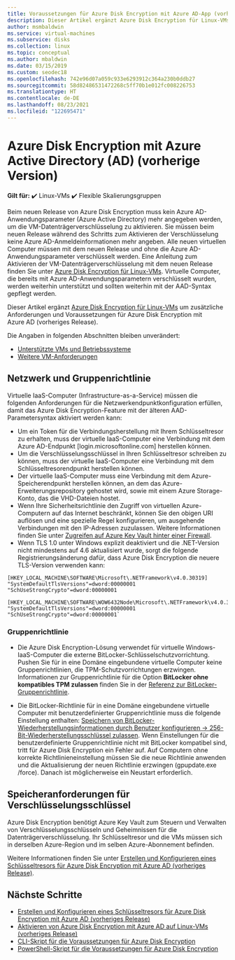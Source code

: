 ```yaml
---
title: Voraussetzungen für Azure Disk Encryption mit Azure AD-App (vorheriges Release)
description: Dieser Artikel ergänzt Azure Disk Encryption für Linux-VMs um zusätzliche Anforderungen und Voraussetzungen für Azure Disk Encryption mit Azure AD.
author: msmbaldwin
ms.service: virtual-machines
ms.subservice: disks
ms.collection: linux
ms.topic: conceptual
ms.author: mbaldwin
ms.date: 03/15/2019
ms.custom: seodec18
ms.openlocfilehash: 742e96d07a059c933e6293912c364a230b0ddb27
ms.sourcegitcommit: 58d82486531472268c5ff70b1e012fc008226753
ms.translationtype: HT
ms.contentlocale: de-DE
ms.lasthandoff: 08/23/2021
ms.locfileid: "122695471"
---
```

# <a name="azure-disk-encryption-with-azure-active-directory-ad-previous-release"></a>Azure Disk Encryption mit Azure Active Directory (AD) (vorherige Version)

**Gilt für:** :heavy_check_mark: Linux-VMs :heavy_check_mark: Flexible Skalierungsgruppen 

Beim neuen Release von Azure Disk Encryption muss kein Azure AD-Anwendungsparameter (Azure Active Directory) mehr angegeben werden, um die VM-Datenträgerverschlüsselung zu aktivieren. Sie müssen beim neuen Release während des Schritts zum Aktivieren der Verschlüsselung keine Azure AD-Anmeldeinformationen mehr angeben. Alle neuen virtuellen Computer müssen mit dem neuen Release und ohne die Azure AD-Anwendungsparameter verschlüsselt werden. Eine Anleitung zum Aktivieren der VM-Datenträgerverschlüsselung mit dem neuen Release finden Sie unter [Azure Disk Encryption für Linux-VMs](disk-encryption-overview.md). Virtuelle Computer, die bereits mit Azure AD-Anwendungsparametern verschlüsselt wurden, werden weiterhin unterstützt und sollten weiterhin mit der AAD-Syntax gepflegt werden.

Dieser Artikel ergänzt [Azure Disk Encryption für Linux-VMs](disk-encryption-overview.md) um zusätzliche Anforderungen und Voraussetzungen für Azure Disk Encryption mit Azure AD (vorheriges Release).

Die Angaben in folgenden Abschnitten bleiben unverändert:

- [Unterstützte VMs und Betriebssysteme](disk-encryption-overview.md#supported-vms-and-operating-systems)
- [Weitere VM-Anforderungen](disk-encryption-overview.md#additional-vm-requirements)


## <a name="networking-and-group-policy"></a>Netzwerk und Gruppenrichtlinie

Virtuelle IaaS-Computer (Infrastructure-as-a-Service) müssen die folgenden Anforderungen für die Netzwerkendpunktkonfiguration erfüllen, damit das Azure Disk Encryption-Feature mit der älteren AAD-Parametersyntax aktiviert werden kann: 
  - Um ein Token für die Verbindungsherstellung mit Ihrem Schlüsseltresor zu erhalten, muss der virtuelle IaaS-Computer eine Verbindung mit dem Azure AD-Endpunkt \[login.microsoftonline.com\] herstellen können.
  - Um die Verschlüsselungsschlüssel in Ihren Schlüsseltresor schreiben zu können, muss der virtuelle IaaS-Computer eine Verbindung mit dem Schlüsseltresorendpunkt herstellen können.
  - Der virtuelle IaaS-Computer muss eine Verbindung mit dem Azure-Speicherendpunkt herstellen können, an dem das Azure-Erweiterungsrepository gehostet wird, sowie mit einem Azure Storage-Konto, das die VHD-Dateien hostet.
  -  Wenn Ihre Sicherheitsrichtlinie den Zugriff von virtuellen Azure-Computern auf das Internet beschränkt, können Sie den obigen URI auflösen und eine spezielle Regel konfigurieren, um ausgehende Verbindungen mit den IP-Adressen zuzulassen. Weitere Informationen finden Sie unter [Zugreifen auf Azure Key Vault hinter einer Firewall](../../key-vault/general/access-behind-firewall.md).
  - Wenn TLS 1.0 unter Windows explizit deaktiviert und die .NET-Version nicht mindestens auf 4.6 aktualisiert wurde, sorgt die folgende Registrierungsänderung dafür, dass Azure Disk Encryption die neuere TLS-Version verwenden kann:

  ```config-registry
  [HKEY_LOCAL_MACHINE\SOFTWARE\Microsoft\.NETFramework\v4.0.30319]
  "SystemDefaultTlsVersions"=dword:00000001
  "SchUseStrongCrypto"=dword:00000001
    
  [HKEY_LOCAL_MACHINE\SOFTWARE\WOW6432Node\Microsoft\.NETFramework\v4.0.30319]
  "SystemDefaultTlsVersions"=dword:00000001
  "SchUseStrongCrypto"=dword:00000001` 
  ```

### <a name="group-policy"></a>Gruppenrichtlinie
 - Die Azure Disk Encryption-Lösung verwendet für virtuelle Windows-IaaS-Computer die externe BitLocker-Schlüsselschutzvorrichtung. Pushen Sie für in eine Domäne eingebundene virtuelle Computer keine Gruppenrichtlinien, die TPM-Schutzvorrichtungen erzwingen. Informationen zur Gruppenrichtlinie für die Option **BitLocker ohne kompatibles TPM zulassen** finden Sie in der [Referenz zur BitLocker-Gruppenrichtlinie](/windows/security/information-protection/bitlocker/bitlocker-group-policy-settings#bkmk-unlockpol1).

- Die BitLocker-Richtlinie für in eine Domäne eingebundene virtuelle Computer mit benutzerdefinierter Gruppenrichtlinie muss die folgende Einstellung enthalten: [Speichern von BitLocker-Wiederherstellungsinformationen durch Benutzer konfigurieren -> 256-Bit-Wiederherstellungsschlüssel zulassen](/windows/security/information-protection/bitlocker/bitlocker-group-policy-settings). Wenn Einstellungen für die benutzerdefinierte Gruppenrichtlinie nicht mit BitLocker kompatibel sind, tritt für Azure Disk Encryption ein Fehler auf. Auf Computern ohne korrekte Richtlinieneinstellung müssen Sie die neue Richtlinie anwenden und die Aktualisierung der neuen Richtlinie erzwingen (gpupdate.exe /force). Danach ist möglicherweise ein Neustart erforderlich. 

## <a name="encryption-key-storage-requirements"></a>Speicheranforderungen für Verschlüsselungsschlüssel 

Azure Disk Encryption benötigt Azure Key Vault zum Steuern und Verwalten von Verschlüsselungsschlüsseln und Geheimnissen für die Datenträgerverschlüsselung. Ihr Schlüsseltresor und die VMs müssen sich in derselben Azure-Region und im selben Azure-Abonnement befinden.

Weitere Informationen finden Sie unter [Erstellen und Konfigurieren eines Schlüsseltresors für Azure Disk Encryption mit Azure AD (vorheriges Release)](disk-encryption-key-vault-aad.md).
 
## <a name="next-steps"></a>Nächste Schritte

- [Erstellen und Konfigurieren eines Schlüsseltresors für Azure Disk Encryption mit Azure AD (vorheriges Release)](disk-encryption-key-vault-aad.md)
- [Aktivieren von Azure Disk Encryption mit Azure AD auf Linux-VMs (vorheriges Release)](disk-encryption-linux-aad.md)
- [CLI-Skript für die Voraussetzungen für Azure Disk Encryption](https://github.com/ejarvi/ade-cli-getting-started)
- [PowerShell-Skript für die Voraussetzungen für Azure Disk Encryption](https://github.com/Azure/azure-powershell/tree/master/src/Compute/Compute/Extension/AzureDiskEncryption/Scripts)
